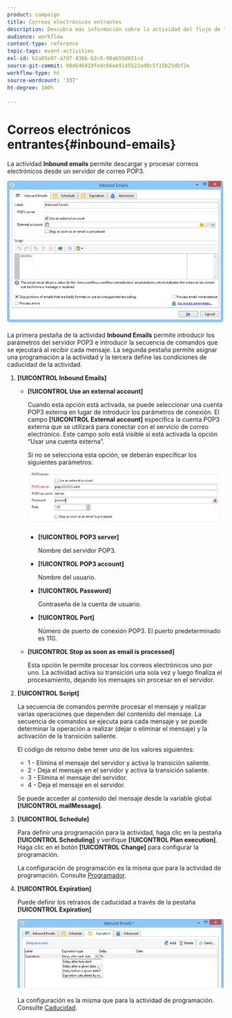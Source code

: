 ```yaml
---
product: campaign
title: Correos electrónicos entrantes
description: Descubra más información sobre la actividad del flujo de trabajo Correos electrónicos entrantes
audience: workflow
content-type: reference
topic-tags: event-activities
exl-id: b2a05e07-a7d7-436b-b2c6-90ab55d031cd
source-git-commit: 98d646919fedc66ee9145522ad0c5f15b25dbf2e
workflow-type: ht
source-wordcount: '337'
ht-degree: 100%

---
```


# Correos electrónicos entrantes{#inbound-emails}

La actividad **Inbound emails** permite descargar y procesar correos electrónicos desde un servidor de correo POP3.

![](assets/email_rec_edit_1.png)

La primera pestaña de la actividad **Inbound Emails** permite introducir los parámetros del servidor POP3 e introducir la secuencia de comandos que se ejecutará al recibir cada mensaje. La segunda pestaña permite asignar una programación a la actividad y la tercera define las condiciones de caducidad de la actividad.

1. **[!UICONTROL Inbound Emails]**

   * **[!UICONTROL Use an external account]**

      Cuando esta opción está activada, se puede seleccionar una cuenta POP3 externa en lugar de introducir los parámetros de conexión. El campo **[!UICONTROL External account]** especifica la cuenta POP3 externa que se utilizará para conectar con el servicio de correo electrónico. Este campo solo está visible si está activada la opción “Usar una cuenta externa”.

      Si no se selecciona esta opción, se deberán especificar los siguientes parámetros:

      ![](assets/email_rec_edit_1b.png)

      * **[!UICONTROL POP3 server]**

         Nombre del servidor POP3.

      * **[!UICONTROL POP3 account]**

         Nombre del usuario.

      * **[!UICONTROL Password]**

         Contraseña de la cuenta de usuario.

      * **[!UICONTROL Port]**

         Número de puerto de conexión POP3. El puerto predeterminado es 110.
   * **[!UICONTROL Stop as soon as email is processed]**

      Esta opción le permite procesar los correos electrónicos uno por uno. La actividad activa su transición una sola vez y luego finaliza el procesamiento, dejando los mensajes sin procesar en el servidor.


1. **[!UICONTROL Script]**

   La secuencia de comandos permite procesar el mensaje y realizar varias operaciones que dependen del contenido del mensaje. La secuencia de comandos se ejecuta para cada mensaje y se puede determinar la operación a realizar (dejar o eliminar el mensaje) y la activación de la transición saliente.

   El código de retorno debe tener uno de los valores siguientes:

   * 1 - Elimina el mensaje del servidor y activa la transición saliente.
   * 2 - Deja el mensaje en el servidor y activa la transición saliente.
   * 3 - Elimina el mensaje del servidor.
   * 4 - Deja el mensaje en el servidor.

   Se puede acceder al contenido del mensaje desde la variable global **[!UICONTROL mailMessage]**.

1. **[!UICONTROL Schedule]**

   Para definir una programación para la actividad, haga clic en la pestaña **[!UICONTROL Scheduling]** y verifique **[!UICONTROL Plan execution]**. Haga clic en el botón **[!UICONTROL Change]** para configurar la programación.

   La configuración de programación es la misma que para la actividad de programación. Consulte [Programador](../../workflow/using/scheduler.md).

1. **[!UICONTROL Expiration]**

   Puede definir los retrasos de caducidad a través de la pestaña **[!UICONTROL Expiration]**

   ![](assets/email_rec_edit_3.png)

   La configuración es la misma que para la actividad de programación. Consulte [Caducidad](../../workflow/using/defining-approvals.md).
